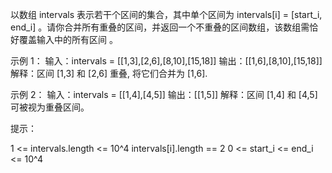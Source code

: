 以数组 intervals 表示若干个区间的集合，其中单个区间为 intervals[i] = [start_i, end_i]
。请你合并所有重叠的区间，并返回一个不重叠的区间数组，该数组需恰好覆盖输入中的所有区间 。

示例 1：
输入：intervals = [[1,3],[2,6],[8,10],[15,18]]
输出：[[1,6],[8,10],[15,18]]
解释：区间 [1,3] 和 [2,6] 重叠, 将它们合并为 [1,6].

示例 2：
输入：intervals = [[1,4],[4,5]]
输出：[[1,5]]
解释：区间 [1,4] 和 [4,5] 可被视为重叠区间。

提示：

1 <= intervals.length <= 10^4
intervals[i].length == 2
0 <= start_i <= end_i <= 10^4
